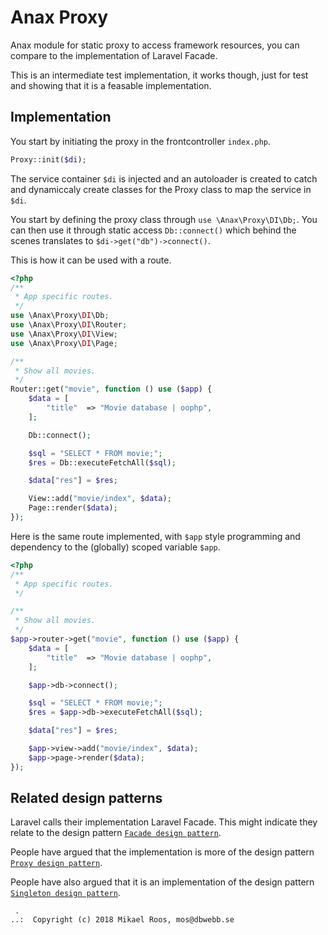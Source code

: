 Anax Proxy
===========================

Anax module for static proxy to access framework resources, you can compare to the implementation of Laravel Facade.

This is an intermediate test implementation, it works though, just for test and showing that it is a feasable implementation.



Implementation
--------------------------

You start by initiating the proxy in the frontcontroller `index.php`.

```php
Proxy::init($di);
```

The service container `$di` is injected and an autoloader is created to catch and dynamiccaly create classes for the Proxy class to map the service in `$di`.

You start by defining the proxy class through `use \Anax\Proxy\DI\Db;`. You can then use it through static access `Db::connect()` which behind the scenes translates to `$di->get("db")->connect()`.

This is how it can be used with a route. 

```php
<?php
/**
 * App specific routes.
 */
use \Anax\Proxy\DI\Db;
use \Anax\Proxy\DI\Router;
use \Anax\Proxy\DI\View;
use \Anax\Proxy\DI\Page;

/**
 * Show all movies.
 */
Router::get("movie", function () use ($app) {
    $data = [
        "title"  => "Movie database | oophp",
    ];

    Db::connect();

    $sql = "SELECT * FROM movie;";
    $res = Db::executeFetchAll($sql);

    $data["res"] = $res;

    View::add("movie/index", $data);
    Page::render($data);
});
```

Here is the same route implemented, with `$app` style programming and dependency to the (globally) scoped variable `$app`.

```php
<?php
/**
 * App specific routes.
 */

/**
 * Show all movies.
 */
$app->router->get("movie", function () use ($app) {
    $data = [
        "title"  => "Movie database | oophp",
    ];

    $app->db->connect();

    $sql = "SELECT * FROM movie;";
    $res = $app->db->executeFetchAll($sql);

    $data["res"] = $res;

    $app->view->add("movie/index", $data);
    $app->page->render($data);
});
```



Related design patterns
--------------------------

Laravel calls their implementation Laravel Facade. This might indicate they relate to the design pattern [`Facade design pattern`](https://en.wikipedia.org/wiki/Facade_pattern).

People have argued that the implementation is more of the design pattern [`Proxy design pattern`](https://en.wikipedia.org/wiki/Proxy_pattern).

People have also argued that it is an implementation of the design pattern [`Singleton design pattern`](https://en.wikipedia.org/wiki/Singleton_pattern).



```
 .  
..:  Copyright (c) 2018 Mikael Roos, mos@dbwebb.se
```
